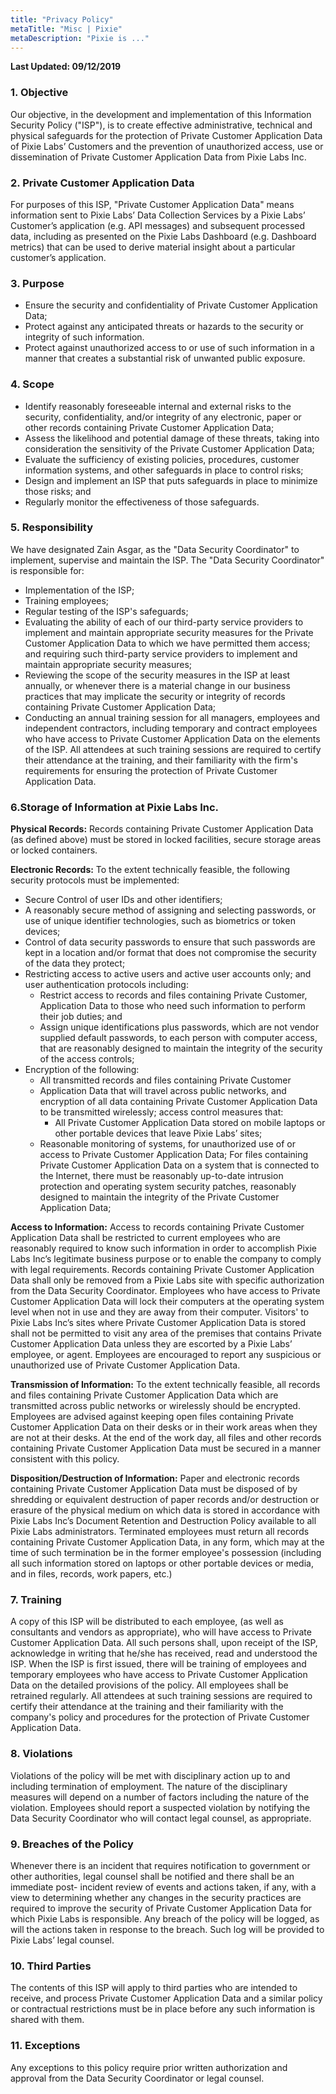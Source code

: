 ```yaml
---
title: "Privacy Policy"
metaTitle: "Misc | Pixie"
metaDescription: "Pixie is ..."
---
```


**Last Updated: 09/12/2019**


### 1.	Objective

Our objective, in the development and implementation of this Information Security Policy ("ISP"), is to create effective administrative, technical and physical safeguards for the protection of Private Customer Application Data of Pixie Labs’ Customers and the prevention of unauthorized access, use or dissemination of Private Customer Application Data from Pixie Labs Inc. 


### 2.	Private Customer Application Data

For purposes of this ISP, "Private Customer Application Data" means information sent to Pixie Labs’ Data Collection Services by a Pixie Labs’ Customer’s application (e.g. API messages) and subsequent processed data, including as presented on the Pixie Labs Dashboard (e.g. Dashboard metrics) that can be used to derive material insight about a particular customer’s application. 


### 3.	Purpose

- Ensure the security and confidentiality of Private Customer Application Data; 
- Protect against any anticipated threats or hazards to the security or integrity of such information. 
- Protect against unauthorized access to or use of such information in a manner that creates a substantial risk of unwanted public exposure. 


### 4.	Scope

- Identify reasonably foreseeable internal and external risks to the security, confidentiality, and/or integrity of any electronic, paper or other records containing Private Customer Application Data; 
- Assess the likelihood and potential damage of these threats, taking into consideration the sensitivity of the Private Customer Application Data; 
- Evaluate the sufficiency of existing policies, procedures, customer information systems, and other safeguards in place to control risks; 
- Design and implement an ISP that puts safeguards in place to minimize those risks; and 
- Regularly monitor the effectiveness of those safeguards. 


### 5. Responsibility

We have designated Zain Asgar, as the "Data Security Coordinator" to implement, supervise and maintain the ISP. The "Data Security Coordinator" is responsible for: 
- Implementation of the ISP;
- Training employees; 
- Regular testing of the ISP's safeguards; 
- Evaluating the ability of each of our third-party service providers to implement and maintain appropriate security measures for the Private Customer Application Data to which we have permitted them access; and requiring such third-party service providers to implement and maintain appropriate security measures; 
- Reviewing the scope of the security measures in the ISP at least annually, or whenever there is a material change in our business practices that may implicate the security or integrity of records containing Private Customer Application Data; 
- Conducting an annual training session for all managers, employees and independent contractors, including temporary and contract employees who have access to Private Customer Application Data on the elements of the ISP. All attendees at such training sessions are required to certify their attendance at the training, and their familiarity with the firm's requirements for ensuring the protection of Private Customer Application Data. 


### 6.Storage of Information at Pixie Labs Inc. 

**Physical Records:** Records containing Private Customer Application Data (as defined above) must be stored in locked facilities, secure storage areas or locked containers.

**Electronic Records:** To the extent technically feasible, the following security protocols must be implemented:
- Secure Control of user IDs and other identifiers; 
- A reasonably secure method of assigning and selecting passwords, or use of unique identifier technologies, such as biometrics or token devices; 
- Control of data security passwords to ensure that such passwords are kept in a location and/or format that does not compromise the security of the data they protect; 
- Restricting access to active users and active user accounts only; and user authentication protocols including:
  - Restrict access to records and files containing Private Customer, Application Data to those who need such information to perform their job duties; and 
  - Assign unique identifications plus passwords, which are not vendor supplied default passwords, to each person with computer access, that are reasonably designed to maintain the integrity of the security of the access controls; 
- Encryption of the following: 
  - All transmitted records and files containing Private Customer
  - Application Data that will travel across public networks, and encryption of all data containing Private Customer Application Data to be transmitted wirelessly; access control measures that:
    - All Private Customer Application Data stored on mobile laptops or other portable devices that leave Pixie Labs’ sites;
  - Reasonable monitoring of systems, for unauthorized use of or access to Private Customer Application Data; For files containing Private Customer Application Data on a system that is connected to the Internet, there must be reasonably up-to-date intrusion protection and operating system security patches, reasonably designed to maintain the integrity of the Private Customer Application Data; 

**Access to Information:** Access to records containing Private Customer Application Data shall be restricted to current employees who are reasonably required to know such information in order to accomplish Pixie Labs Inc’s legitimate business purpose or to enable the company to comply with legal requirements. Records containing Private Customer Application Data shall only be removed from a Pixie Labs site with specific authorization from the Data Security Coordinator. Employees who have access to Private Customer Application Data will lock their computers at the operating system level when not in use and they are away from their computer. Visitors' to Pixie Labs Inc’s sites where Private Customer Application Data is stored shall not be permitted to visit any area of the premises that contains Private Customer Application Data unless they are escorted by a Pixie Labs’ employee, or agent. Employees are encouraged to report any suspicious or unauthorized use of Private Customer Application Data. 

**Transmission of Information:** To the extent technically feasible, all records and files containing Private Customer Application Data which are transmitted across public networks or wirelessly should be encrypted. Employees are advised against keeping open files containing Private Customer Application Data on their desks or in their work areas when they are not at their desks. At the end of the work day, all files and other records containing Private Customer Application Data must be secured in a manner consistent with this policy. 

**Disposition/Destruction of Information:** Paper and electronic records containing Private Customer Application Data must be disposed of by shredding or equivalent destruction of paper records and/or destruction or erasure of the physical medium on which data is stored in accordance with Pixie Labs Inc’s Document Retention and Destruction Policy available to all Pixie Labs administrators. Terminated employees must return all records containing Private Customer Application Data, in any form, which may at the time of such termination be in the former employee's possession (including all such information stored on laptops or other portable devices or media, and in files, records, work papers, etc.) 


### 7. Training

A copy of this ISP will be distributed to each employee, (as well as consultants and vendors as appropriate), who will have access to Private Customer Application Data. All such persons shall, upon receipt of the ISP, acknowledge in writing that he/she has received, read and understood the ISP. When the ISP is first issued, there will be training of employees and temporary employees who have access to Private Customer Application Data on the detailed provisions of the policy. All employees shall be retrained regularly. All attendees at such training sessions are required to certify their attendance at the training and their familiarity with the company's policy and procedures for the protection of Private Customer Application Data.


### 8. Violations 

Violations of the policy will be met with disciplinary action up to and including termination of employment. The nature of the disciplinary measures will depend on a number of factors including the nature of the violation. Employees should report a suspected violation by notifying the Data Security Coordinator who will contact legal counsel, as appropriate. 


### 9.	Breaches of the Policy 

Whenever there is an incident that requires notification to government or other authorities, legal counsel shall be notified and there shall be an immediate post- incident review of events and actions taken, if any, with a view to determining whether any changes in the security practices are required to improve the security of Private Customer Application Data for which Pixie Labs is responsible. Any breach of the policy will be logged, as will the actions taken in response to the breach. Such log will be provided to Pixie Labs’ legal counsel. 


### 10. Third Parties 

The contents of this ISP will apply to third parties who are intended to receive, and process Private Customer Application Data and a similar policy or contractual restrictions must be in place before any such information is shared with them. 


### 11. Exceptions 

Any exceptions to this policy require prior written authorization and approval from the Data Security Coordinator or legal counsel.